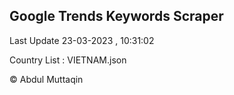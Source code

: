 

## Google Trends Keywords Scraper 
 
Last Update 23-03-2023 , 10:31:02

Country List :
VIETNAM.json



© Abdul Muttaqin 
